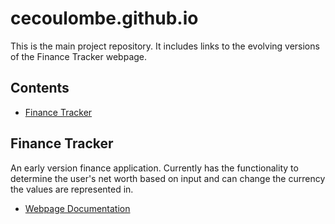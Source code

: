 # cecoulombe.github.io

This is the main project repository. It includes links to the evolving versions of the Finance Tracker webpage.

## Contents
- [Finance Tracker](#mFinanceTracker)

## Finance Tracker
An early version finance application. Currently has the functionality to determine the user's net worth based on input and can change the currency the values are represented in.
-  [Webpage Documentation](./FinanceTracker/README-site.md)
